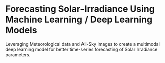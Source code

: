 # Forecasting Solar-Irradiance Using Machine Learning / Deep Learning Models
Leveraging Meteorological data and All-Sky Images to create a multimodal deep learning model for better time-series forecasting of Solar Irradiance parameters.
